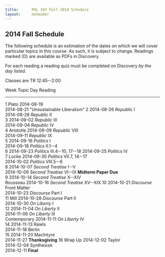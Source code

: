 ```yaml
---
title:      PHL 343 Fall 2014 Schedule
layout:     noheader
---
```


## 2014 Fall Schedule ##

The following schedule is an estimation of the dates on which we will
cover particular topics in this course. As such, it is subject to
change. Readings marked (D) are available as PDFs in Discovery.

For each reading a reading quiz must be completed on
Discovery *by the day listed*.

Classes are TR 12:45--2:00


Week    Topic         Day         Reading
------- ------------- ----------- --------------------------------------
1       Plato         2014-08-19  
                      2014-08-21  "Unsustainable Liberalism"
2                     2014-08-26  *Republic* I                 
                      2014-08-28  *Republic* II                
3                     2014-09-02  *Republic* III               
                      2014-09-04  *Republic* IV                
4       Aristotle     2014-09-09  *Republic* VIII              
                      2014-09-11  *Republic* IX                
5                     2014-09-16  *Politics* I                 
                      2014-09-18  *Politics* II.1--4           
6                     2014-09-23  *Politics* III.4--10, 17--18 
                      2014-09-25  *Politics* IV                
7       Locke         2014-09-30  *Politics* VII.7, 14--17     
                      2014-10-02  *Politics* VIII.5--6         
8                     2014-10-07  *Second Treatise* I--V       
                      2014-10-09  *Second Treatise* VI--IX
                                  **Midterm Paper Due**     
9                     2014-10-14  *Second Treatise* X--XIV        
        Rousseau      2014-10-16  *Second Treatise* XV--XIX
10                    2014-10-21  *Discourse* Front Matter     
                      2014-10-23  *Discourse* Part I           
11      Mill          2014-10-28  *Discourse* Part II          
                      2014-10-30  *On Liberty* I               
12                    2014-11-04  *On Liberty* II              
                      2014-11-06  *On Liberty* III             
        Contemporary  2014-11-11  *On Liberty* IV              
14                    2014-11-13  Rawls                        
                      2014-11-18  Berlin                       
15                    2014-11-20  MacIntyre                    
                      2014-11-27  **Thanksgiving**
16      Wrap Up       2014-12-02  Taylor            
                      2014-12-04  Synthesize                   
                      2014-12-11  **Final**

